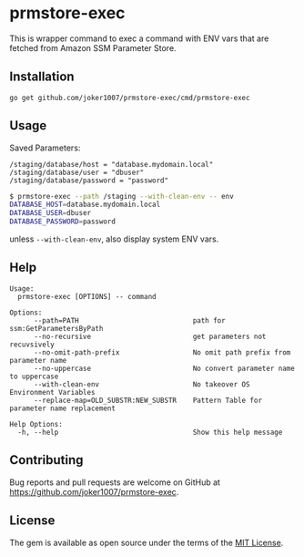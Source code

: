 # prmstore-exec

This is wrapper command to exec a command with ENV vars that are fetched from Amazon SSM Parameter Store.

## Installation

```
go get github.com/joker1007/prmstore-exec/cmd/prmstore-exec
```

## Usage

Saved Parameters:

```
/staging/database/host = "database.mydomain.local"
/staging/database/user = "dbuser"
/staging/database/password = "password"
```

```sh
$ prmstore-exec --path /staging --with-clean-env -- env
DATABASE_HOST=database.mydomain.local
DATABASE_USER=dbuser
DATABASE_PASSWORD=password
```

unless `--with-clean-env`, also display system ENV vars.

## Help

```
Usage:
  prmstore-exec [OPTIONS] -- command

Options:
      --path=PATH                            path for ssm:GetParametersByPath
      --no-recursive                         get parameters not recuvsively
      --no-omit-path-prefix                  No omit path prefix from parameter name
      --no-uppercase                         No convert parameter name to uppercase
      --with-clean-env                       No takeover OS Environment Variables
      --replace-map=OLD_SUBSTR:NEW_SUBSTR    Pattern Table for parameter name replacement

Help Options:
  -h, --help                                 Show this help message
```

## Contributing

Bug reports and pull requests are welcome on GitHub at https://github.com/joker1007/prmstore-exec.

## License

The gem is available as open source under the terms of the [MIT License](http://opensource.org/licenses/MIT).
